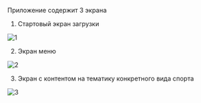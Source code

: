 Приложение содержит 3 экрана

1. Стартовый экран загрузки

![1](https://user-images.githubusercontent.com/40303749/116073604-4ef7c580-a699-11eb-9a8c-c977bd4318a4.gif)

2. Экран меню

![2](https://user-images.githubusercontent.com/40303749/116073617-515a1f80-a699-11eb-94f8-8e18fde71b98.gif)

3. Экран с контентом на тематику конкретного вида спорта 

![3](https://user-images.githubusercontent.com/40303749/116073620-5323e300-a699-11eb-9755-75aad6341a83.gif)
